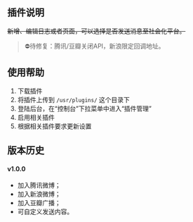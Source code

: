 ## 插件说明 ##

~~新增、编辑日志或者页面，可以选择是否发送消息至社会化平台。~~

 > :no_entry:待修复：腾讯/豆瓣关闭API，新浪限定回调地址。

## 使用帮助 ##

 1. 下载插件
 2. 将插件上传到 `/usr/plugins/` 这个目录下
 3. 登陆后台，在“控制台”下拉菜单中进入“插件管理”
 4. 启用相关插件
 5. 根据相关插件要求更新设置

## 版本历史 ##

#### v1.0.0
 - 加入腾讯微博；
 - 加入新浪微博；
 - 加入豆瓣广播；
 - 可自定义发送内容。